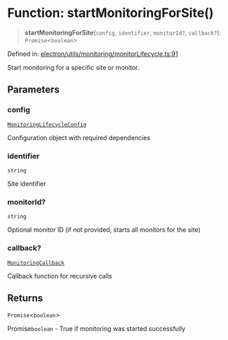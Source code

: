 # Function: startMonitoringForSite()

> **startMonitoringForSite**(`config`, `identifier`, `monitorId?`, `callback?`): `Promise`\<`boolean`\>

Defined in: [electron/utils/monitoring/monitorLifecycle.ts:91](https://github.com/Nick2bad4u/Uptime-Watcher/blob/3cce0c3b352c8390536ca3c7399ece50a05faf18/electron/utils/monitoring/monitorLifecycle.ts#L91)

Start monitoring for a specific site or monitor.

## Parameters

### config

[`MonitoringLifecycleConfig`](../interfaces/MonitoringLifecycleConfig.md)

Configuration object with required dependencies

### identifier

`string`

Site identifier

### monitorId?

`string`

Optional monitor ID (if not provided, starts all monitors for the site)

### callback?

[`MonitoringCallback`](../type-aliases/MonitoringCallback.md)

Callback function for recursive calls

## Returns

`Promise`\<`boolean`\>

Promise`boolean` - True if monitoring was started successfully
